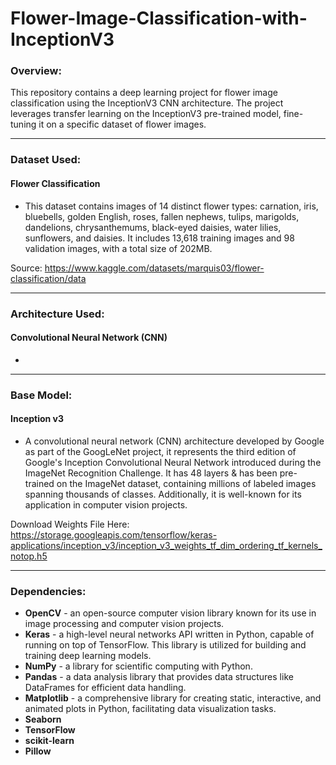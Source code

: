 # Flower-Image-Classification-with-InceptionV3

### Overview:
This repository contains a deep learning project for flower image classification using the InceptionV3 CNN architecture. The project leverages transfer learning on the InceptionV3 pre-trained model, fine-tuning it on a specific dataset of flower images.

----------------------

### Dataset Used: 
#### Flower Classification
- This dataset contains images of 14 distinct flower types: carnation, iris, bluebells, golden English, roses, fallen nephews, tulips, marigolds, dandelions, chrysanthemums, black-eyed daisies, water lilies, sunflowers, and daisies. It includes 13,618 training images and 98 validation images, with a total size of 202MB.

Source: https://www.kaggle.com/datasets/marquis03/flower-classification/data

----------------------

### Architecture Used: 
#### Convolutional Neural Network (CNN)
- 

----------------------

### Base Model: 
#### Inception v3
- A convolutional neural network (CNN) architecture developed by Google as part of the GoogLeNet project, it represents the third edition of Google's Inception Convolutional Neural Network introduced during the ImageNet Recognition Challenge. It has 48 layers & has been pre-trained on the ImageNet dataset, containing millions of labeled images spanning thousands of classes. Additionally, it is well-known for its application in computer vision projects.

Download Weights File Here: https://storage.googleapis.com/tensorflow/keras-applications/inception_v3/inception_v3_weights_tf_dim_ordering_tf_kernels_notop.h5

----------------------

### Dependencies: 
- **OpenCV** - an open-source computer vision library known for its use in image processing and computer vision projects.
- **Keras** - a high-level neural networks API written in Python, capable of running on top of TensorFlow. This library is utilized for building and training deep learning models.
- **NumPy** - a library for scientific computing with Python.
- **Pandas** - a data analysis library that provides data structures like DataFrames for efficient data handling. 
- **Matplotlib** - a comprehensive library for creating static, interactive, and animated plots in Python, facilitating data visualization tasks.
- **Seaborn**
- **TensorFlow**
- **scikit-learn** 
- **Pillow**
